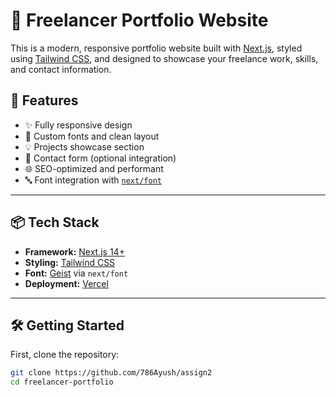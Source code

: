 # 💼 Freelancer Portfolio Website

This is a modern, responsive portfolio website built with [Next.js](https://nextjs.org), styled using [Tailwind CSS](https://tailwindcss.com), and designed to showcase your freelance work, skills, and contact information.

## 🚀 Features

- ✨ Fully responsive design
- 🎨 Custom fonts and clean layout
- 💡 Projects showcase section
- 📱 Contact form (optional integration)
- 🌐 SEO-optimized and performant
- 🔤 Font integration with [`next/font`](https://nextjs.org/docs/app/building-your-application/optimizing/fonts)

---

## 📦 Tech Stack

- **Framework:** [Next.js 14+](https://nextjs.org/)
- **Styling:** [Tailwind CSS](https://tailwindcss.com/)
- **Font:** [Geist](https://vercel.com/font) via `next/font`
- **Deployment:** [Vercel](https://vercel.com)

---

## 🛠 Getting Started

First, clone the repository:

```bash
git clone https://github.com/786Ayush/assign2
cd freelancer-portfolio

